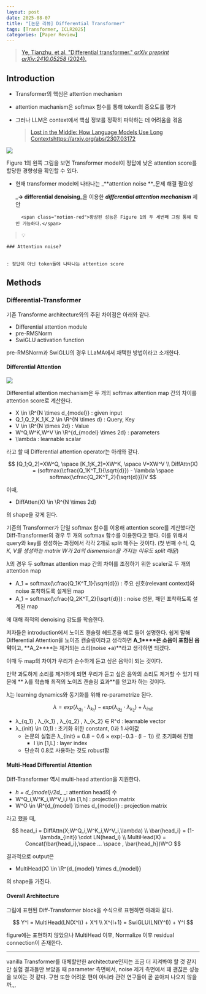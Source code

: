 ```yaml
---
layout: post
date: 2025-08-07
title: "[논문 리뷰] Differential Transformer"
tags: [Transformer, ICLR2025]
categories: [Paper Review]
---
```


> [Ye, Tianzhu, et al. "Differential transformer." ](https://arxiv.org/abs/2410.05258)[_arXiv preprint arXiv:2410.05258_](https://arxiv.org/abs/2410.05258)[ (2024).](https://arxiv.org/abs/2410.05258)



## Introduction

- Transformer의 핵심은 attention mechanism
- attention machanism은 softmax 함수를 통해 token의 중요도를 평가
- 그러나 LLM은 context에서 핵심 정보를 정확히 파악하는 데 어려움을 겪음

	> [Lost in the Middle: How Language Models Use Long Contextshttps://arxiv.org/abs/2307.03172](https://arxiv.org/abs/2307.03172)


![](https://prod-files-secure.s3.us-west-2.amazonaws.com/542b861c-36a8-4051-84e5-8804b6728dba/9083ea56-691a-4752-ae26-47f403431ac8/image.png?X-Amz-Algorithm=AWS4-HMAC-SHA256&X-Amz-Content-Sha256=UNSIGNED-PAYLOAD&X-Amz-Credential=ASIAZI2LB466WP4HZRQN%2F20250829%2Fus-west-2%2Fs3%2Faws4_request&X-Amz-Date=20250829T120058Z&X-Amz-Expires=3600&X-Amz-Security-Token=IQoJb3JpZ2luX2VjEGQaCXVzLXdlc3QtMiJGMEQCIFiFOfWfOLm2ivJK65WC%2B8wAIc8flmUKZYvuIuy617NnAiAn0DxiOaxIUAUPJbPFjYDyYUEsvIPiFpHM3QuxrVcJ6iqIBAi9%2F%2F%2F%2F%2F%2F%2F%2F%2F%2F8BEAAaDDYzNzQyMzE4MzgwNSIM9nyJmyfpnBuLycGLKtwDnQ7ahNuJKPTZfTpHiZGBz0nxeosNR%2FMMWI8KyJh4vLOlNOb0AjGP7N33bACdEL9vDXJkFSWJsp3H4%2B%2F0c7MJEvtdDtlp4TDii7c%2FnFCQro4w6%2B2ZCnzESzKVmp7FlioEfJTtuEwfjemu4ghFIO1OCA8y0nBR08VKdmLuc4WBvTqY8PVv45mkcvvcGnnG8qj%2BJa0qfQEZNEePOkMs7MM0RJIK1%2F3mySTKak52BA6ITZp1azjaZCxf7M6rHGgNIeqVde1duUoMFGBhBBQpvVR039xrs0xlfGfcpTnXi7AYaLLBmaHOEwwXH8VA5RdEpq%2BWqPAHzBV78QLWq93aSV1PTKwDYzjAqlREBUn9rIdfySaAdxZQ0T3Z2XMh52xbFg6CbEDvQcyiolAz%2BEQNWEhMxXBfNXfGhBve0Ee5CpHNTJh5Cv%2B0Dla7Ko8KgpWkcNucq693iVxjK2V06tAqRWSIDraqsHAVqFeHGL75iPzY2k0tsKlNe9bXIAofBQhoXAQ2a0%2FyJFiAkgDnHGg46buy0fKgZQaTGyZllMy9NUU9P16PRv5CYilhgiK3NKkG9%2FaDkdjPkIcwV5tcT%2Brn9k6Stvvafvjlz4tLTVgUPyD6ZOrdUg6G%2BZvCdkPpsqIwhanGxQY6pgHwtEtccA35ATLGT%2BKkt5sFHhboT7hxBQ19KDhuc1Lyn83v3R8D6luEOhImQeV5%2BnYMO7TBhhUl%2FVlVjosmL8QB8lyGvIv53xNJ%2Ft5uWH4ZMqnw8%2Bj0IZVsNBUSJlmZ2b9WJRfkEk3LzVU9HhazpFMojSON4RXFEegpYEArnH2mjejX8wr2rU72JwWlDIVV9FlELdsdUF6zfC%2FVtLatFdYfTrDid4XL&X-Amz-Signature=db9101ba59f4244600200b7bab78eea88fa10c1acb60b970927ab02f5019ddbc&X-Amz-SignedHeaders=host&x-amz-checksum-mode=ENABLED&x-id=GetObject)


Figure 1의 왼쪽 그림을 보면 Transformer model이 정답에 낮은 attention score를 할당한 경향성을 확인할 수 있다.

- 현재 transformer model에 나타나는 _**attention noise **_문제 해결 필요성

	_**→ differential denoising**_을 이용한 _**differential attention mechanism**_ 제안


		<span class="notion-red">향상된 성능은 Figure 1의 두 세번째 그림 통해 확인 가능하다.</span>


> 💡 


	### Attention noise?


	: 정답이 아닌 token들에 나타나는 attention score



## Methods



### Differential-Transformer


기존 Transforme architecture와의 주된 차이점은 아래와 같다.

- Differential attention module
- pre-RMSNorm
- SwiGLU activation function

pre-RMSNorm과 SwiGLU의 경우 LLaMA에서 채택한 방법이라고 소개한다.



#### Differential Attention


![](https://prod-files-secure.s3.us-west-2.amazonaws.com/542b861c-36a8-4051-84e5-8804b6728dba/116d70b2-1963-4810-9167-f4c7d8a06e8f/image.png?X-Amz-Algorithm=AWS4-HMAC-SHA256&X-Amz-Content-Sha256=UNSIGNED-PAYLOAD&X-Amz-Credential=ASIAZI2LB466WP4HZRQN%2F20250829%2Fus-west-2%2Fs3%2Faws4_request&X-Amz-Date=20250829T120058Z&X-Amz-Expires=3600&X-Amz-Security-Token=IQoJb3JpZ2luX2VjEGQaCXVzLXdlc3QtMiJGMEQCIFiFOfWfOLm2ivJK65WC%2B8wAIc8flmUKZYvuIuy617NnAiAn0DxiOaxIUAUPJbPFjYDyYUEsvIPiFpHM3QuxrVcJ6iqIBAi9%2F%2F%2F%2F%2F%2F%2F%2F%2F%2F8BEAAaDDYzNzQyMzE4MzgwNSIM9nyJmyfpnBuLycGLKtwDnQ7ahNuJKPTZfTpHiZGBz0nxeosNR%2FMMWI8KyJh4vLOlNOb0AjGP7N33bACdEL9vDXJkFSWJsp3H4%2B%2F0c7MJEvtdDtlp4TDii7c%2FnFCQro4w6%2B2ZCnzESzKVmp7FlioEfJTtuEwfjemu4ghFIO1OCA8y0nBR08VKdmLuc4WBvTqY8PVv45mkcvvcGnnG8qj%2BJa0qfQEZNEePOkMs7MM0RJIK1%2F3mySTKak52BA6ITZp1azjaZCxf7M6rHGgNIeqVde1duUoMFGBhBBQpvVR039xrs0xlfGfcpTnXi7AYaLLBmaHOEwwXH8VA5RdEpq%2BWqPAHzBV78QLWq93aSV1PTKwDYzjAqlREBUn9rIdfySaAdxZQ0T3Z2XMh52xbFg6CbEDvQcyiolAz%2BEQNWEhMxXBfNXfGhBve0Ee5CpHNTJh5Cv%2B0Dla7Ko8KgpWkcNucq693iVxjK2V06tAqRWSIDraqsHAVqFeHGL75iPzY2k0tsKlNe9bXIAofBQhoXAQ2a0%2FyJFiAkgDnHGg46buy0fKgZQaTGyZllMy9NUU9P16PRv5CYilhgiK3NKkG9%2FaDkdjPkIcwV5tcT%2Brn9k6Stvvafvjlz4tLTVgUPyD6ZOrdUg6G%2BZvCdkPpsqIwhanGxQY6pgHwtEtccA35ATLGT%2BKkt5sFHhboT7hxBQ19KDhuc1Lyn83v3R8D6luEOhImQeV5%2BnYMO7TBhhUl%2FVlVjosmL8QB8lyGvIv53xNJ%2Ft5uWH4ZMqnw8%2Bj0IZVsNBUSJlmZ2b9WJRfkEk3LzVU9HhazpFMojSON4RXFEegpYEArnH2mjejX8wr2rU72JwWlDIVV9FlELdsdUF6zfC%2FVtLatFdYfTrDid4XL&X-Amz-Signature=8387c101e17b33e39c574d56c0c5539c2174c69ca5c0da9dffcf2f6ef254ad70&X-Amz-SignedHeaders=host&x-amz-checksum-mode=ENABLED&x-id=GetObject)


Differential attention mechanism은 두 개의 softmax attention map 간의 차이를 attention score로 계산한다.

- X \in \R^{N \times d\_{model}} : given input
- Q\_1,Q\_2,K\_1,K\_2 \in \R^{N \times d} : Query, Key
- V \in \R^{N \times 2d} : Value
- W^Q,W^K,W^V \in \R^{d\_{model} \times 2d} : parameters
- \lambda : learnable scalar

라고 할 때 Differential attention operator는 아래와 같다.


$$
[Q_1;Q_2]=XW^Q, \space [K_1;K_2]=XW^K, \space V=XW^V \\
DiffAttn(X) = (softmax(\cfrac{Q_1K^T_1}{\sqrt{d}}) - \lambda \space softmax(\cfrac{Q_2K^T_2}{\sqrt{d}}))V
$$


이때,

- DiffAtten(X) \in \R^{N \times 2d}

의 shape을 갖게 된다.


기존의 Transformer가 단일 softmax 함수를 이용해 attention score를 계산했다면 Diff-Transformer의 경우 두 개의 softmax 함수를 이용한다고 했다. 이를 위해서 query와 key를 생성하는 과정에서 각각 2개로 split 해주는 것이다. <span class="notion-red">(첫 번째 수식, </span><span class="notion-red">_Q, K, V를 생성하는 matrix W가 2d의 dismension을 가지는 이유도 split 때문_</span><span class="notion-red">)</span>


 λ의 경우 두 softmax attention map 간의 차이를 조정하기 위한 scaler로 두 개의 attention map

- A\_1 = softmax(\cfrac{Q\_1K^T\_1}{\sqrt{d}}) : 주요 신호(relevant context)와 noise 포착하도록 설계된 map
- A\_1 = softmax(\cfrac{Q\_2K^T\_2}{\sqrt{d}}) : noise 성분, 패턴 포착하도록 설계된 map 

에 대해 최적의 denoising 강도를 학습한다.


저자들은 introduction에서 노이즈 캔슬링 헤드폰을 예로 들어 설명한다. 쉽게 말해 Differential Attention을 노이즈 캔슬링이라고 생각하면 **A\_1****은 소음이 포함된 음악**이고, **A\_2****는 제거되는 소리(noise +a)**라고 생각하면 되겠다. 


이때 두 map의 차이가 우리가 순수하게 듣고 싶은 음악이 되는 것이다. 


만약 과도하게 소리를 제거하게 되면 우리가 듣고 싶은 음악의 소리도 제거할 수 있기 때문에 ** λ를 학습해 최적의 노이즈 캔슬링 효과**를 얻고자 하는 것이다.


λ는 learning dynamics와 동기화를 위해 re-parametrize 된다.


$$
\lambda = exp(\lambda_{q_1} \cdot \lambda_{k_1}) - exp(\lambda_{q_2} \cdot \lambda_{k_2}) + \lambda_{init}
$$

- λ\_{q\_1} , λ\_{k\_1} , λ\_{q\_2} , λ\_{k\_2} ∈ R^d : learnable vector
- λ\_{init} \in (0,1) : 초기화 위한 constant, 0과 1 사이값
	- 논문의 실험은 λ\_{init} = 0.8 − 0.6 × exp(−0.3 · (l − 1)) 로 초기화해 진행
		- l \in [1,L] : layer index
	- 단순히 0.8로 사용하는 것도 robust함


#### **Multi-Head Differential Attention**


Diff-Transformer 역시 multi-head attention을 지원한다.

- _h = d\_{model}/2d__ _: attention head의 수
- W^Q\_i,W^K\_i,W^V\_i,i \in [1,h] : projection matrix
- W^O \in \R^{d\_{model} \times d\_{model}} : projection matrix

라고 했을 때,


$$
head_i = DiffAttn(X;W^Q_i,W^K_i,W^V_i,\lambda) \\
\bar{head_i} = (1-\lambda_{init}) \cdot LN(head_i) \\
MultiHead(X) = Concat(\bar{head_i},\space ... \space , \bar{head_h})W^O
$$


결과적으로 output은

- MultiHead(X) \in \R^{d\_{model} \times d\_{model}}

의 shape을 가진다.



#### Overall Architecture


그림에 표현된 Diff-Transformer block을 수식으로 표현하면 아래와 같다.


$$
Y^l = MultiHead(LN(X^l)) + X^l \\
X^{l+1} = SwiGLU(LN(Y^l)) + Y^l
$$


figure에는 표현하지 않았으나 MultiHead 이후, Normalize 이후 residual connection이 존재한다.


---


vanilla Transformer를 대체할만한 architecture인지는 조금 더 지켜봐야 할 것 같지만 실험 결과들만 보았을 때 parameter 측면에서, noise 제거 측면에서 꽤 괜찮은 성능을 보이는 것 같다. 구현 또한 어려운 편이 아니라 관련 연구들이 곧 쏟아져 나오지 않을까,,,

